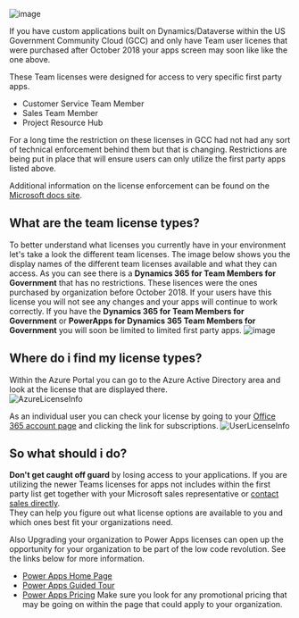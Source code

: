 ![image](https://user-images.githubusercontent.com/7444929/118153758-3ea75080-b3e4-11eb-9d7d-079a8f53a627.png)

If you have custom applications built on Dynamics/Dataverse within the US Government Community Cloud (GCC) and only have Team user licenes that were purchased after 
October 2018 your apps screen may soon like like the one above.

These Team licenses were designed for access to very specific first party apps.
* Customer Service Team Member
* Sales Team Member
* Project Resource Hub

For a long time the restriction on these licenses in GCC had not had any sort of technical enforcement behind them but that is changing.  Restrictions are being put in place that will
ensure users can only utilize the first party apps listed above.

Additional information on the license enforcement can be found on the [Microsoft docs site](https://docs.microsoft.com/en-us/dynamics365-release-plan/2020wave1/dynamics365-sales/license-enforcement-users-new-team-member-licenses).

## What are the team license types?

To better understand what licenses you currently have in your environment let's take a look the different team licenses.  The image below shows you the display names of the different
team licenses available and what they can access.  As you can see there is a **Dynamics 365 for Team Members for Government** that has no restrictions.  These lisences were the ones
purchased by organization before October 2018.  If your users have this license you will not see any changes and your apps will continue to work correctly.  If you have the 
**Dynamics 365 for Team Members for Government** or **PowerApps for Dynamics 365 Team Members for Government** you will soon be limited to limited first party apps.
![image](https://user-images.githubusercontent.com/7444929/118153725-3818d900-b3e4-11eb-8269-ca393c7b60f2.png)

## Where do i find my license types?

Within the Azure Portal you can go to the Azure Active Directory area and look at the license that are displayed there.  
![AzureLicenseInfo](https://user-images.githubusercontent.com/7444929/118158381-b2982780-b3e9-11eb-992d-a3cd44b46e3d.gif)

As an individual user you can check your license by going to your [Office 365 account page](https://portal.office.com/account/) and clicking the link for subscriptions.
![UserLicenseInfo](https://user-images.githubusercontent.com/7444929/118158401-b9269f00-b3e9-11eb-8d09-726c7f3fb9ea.gif)

## So what should i do?

**Don't get caught off guard** by losing access to your applications.  If you are utilizing the newer Teams licenses for apps not includes within the first party list get together with your Microsoft sales representative or [contact sales directly](https://info.microsoft.com/ww-Landing-PowerApps-Contact-Us.html?LCID=EN-US).  
They can help you figure out what license options are available to you and which ones best fit your organizations need.

Also Upgrading your organization to Power Apps licenses can open up the opportunity for your organization to be part of the low code revolution.  See the links below for more information.
* [Power Apps Home Page](https://powerapps.microsoft.com/en-us/)
* [Power Apps Guided Tour](https://dynamics.microsoft.com/en-us/guidedtour/power-platform/power-apps/1/1)
* [Power Apps Pricing](https://powerapps.microsoft.com/en-us/pricing/)  Make sure you look for any promotional pricing that may be going on within the page that could apply to your organization.
